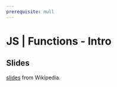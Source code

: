 ```yaml
---
prerequisite: null
---
```


# JS | Functions - Intro

## Slides

[slides](https://drive.google.com) from Wikipedia.
